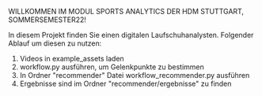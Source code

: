 WILLKOMMEN IM MODUL SPORTS ANALYTICS DER HDM STUTTGART, SOMMERSEMESTER22!

In diesem Projekt finden Sie einen digitalen Laufschuhanalysten.
Folgender Ablauf um diesen zu nutzen:

1. Videos in example_assets laden
2. workflow.py ausführen, um Gelenkpunkte zu bestimmen
3. In Ordner "recommender" Datei workflow_recommender.py ausführen
4. Ergebnisse sind im Ordner "recommender/ergebnisse" zu finden

